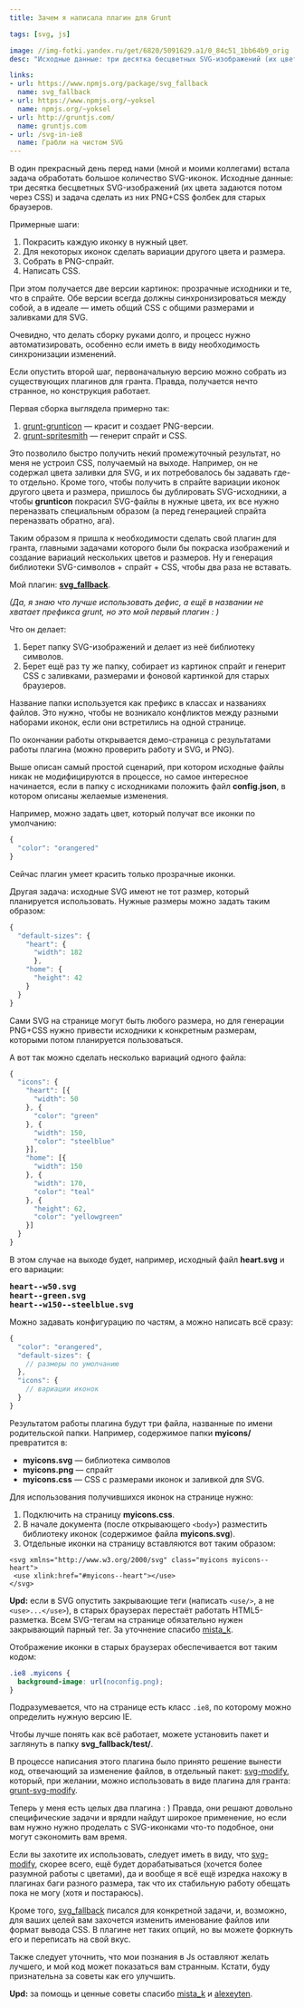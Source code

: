 ```yaml
---
title: Зачем я написала плагин для Grunt

tags: [svg, js]

image: //img-fotki.yandex.ru/get/6820/5091629.a1/0_84c51_1bb64b9_orig
desc: "Исходные данные: три десятка бесцветных SVG-изображений (их цвета задаются потом через CSS) и задача сделать из них PNG+CSS фолбек для старых браузеров."

links:
- url: https://www.npmjs.org/package/svg_fallback
  name: svg_fallback
- url: https://www.npmjs.org/~yoksel
  name: npmjs.org/~yoksel
- url: http://gruntjs.com/
  name: gruntjs.com
- url: /svg-in-ie8
  name: Грабли на чистом SVG
---
```


В один прекрасный день перед нами (мной и моими коллегами) встала задача обработать большое количество SVG-иконок.
Исходные данные: три десятка бесцветных SVG-изображений (их цвета задаются потом через CSS) и задача сделать из них PNG+CSS фолбек для старых браузеров.<!--more-->

Примерные шаги:

1. Покрасить каждую иконку в нужный цвет.
2. Для некоторых иконок сделать вариации другого цвета и размера.
3. Собрать в PNG-спрайт.
4. Написать CSS.

При этом получается две версии картинок: прозрачные исходники и те, что в спрайте. Обе версии всегда должны синхронизироваться между собой, а в идеале — иметь общий CSS c общими размерами и заливками для SVG.

Очевидно, что делать сборку руками долго, и процесс нужно автоматизировать, особенно если иметь в виду необходимость синхронизации изменений.

Если опустить второй шаг, первоначальную версию можно собрать из существующих плагинов для гранта. Правда, получается нечто странное, но конструкция работает.

Первая сборка выглядела примерно так:

1. <a href="https://www.npmjs.org/package/grunt-grunticon">grunt-grunticon</a> — красит и создает PNG-версии.
2. <a href="https://www.npmjs.org/package/grunt-spritesmith">grunt-spritesmith</a> — генерит спрайт и CSS.

Это позволило быстро получить некий промежуточный результат, но меня не устроил CSS, получаемый на выходе. Например, он не содержал цвета заливки для SVG, и их потребовалось бы задавать где-то отдельно. Кроме того, чтобы получить в спрайте вариации иконок другого цвета и размера, пришлось бы дублировать SVG-исходники, а чтобы <b>grunticon</b> покрасил SVG-файлы в нужные цвета, их все нужно переназвать специальным образом (а перед генерацией спрайта переназвать обратно, ага).

Таким образом я пришла к необходимости сделать свой плагин для гранта, главными задачами которого были бы покраска изображений и создание вариаций нескольких цветов и размеров. Ну и генерация библиотеки SVG-символов + спрайт + CSS, чтобы два раза не вставать.

Мой плагин: <b><a href="https://www.npmjs.org/package/svg_fallback">svg_fallback</a></b>.

<i>(Да, я знаю что лучше использовать дефис, а ещё в названии не хватает префикса grunt, но это мой первый плагин : )</i>

Что он делает:

1. Берет папку SVG-изображений и делает из неё библиотеку символов.
2. Берет ещё раз ту же папку, собирает из картинок спрайт и генерит CSS с заливками, размерами и фоновой картинкой для старых браузеров.

Название папки используется как префикс в классах и названиях файлов. Это нужно, чтобы не возникало конфликтов между разными наборами иконок, если они встретились на одной странице.

По окончании работы открывается демо-страница с результатами работы плагина (можно проверить работу и SVG, и PNG).

Выше описан самый простой сценарий, при котором исходные файлы никак не модифицируются в процессе, но самое интересное начинается, если в папку с исходниками положить файл <b>config.json</b>, в котором описаны желаемые изменения.

Например, можно задать цвет, который получат все иконки по умолчанию:

```javascript
{
  "color": "orangered"
}
```

Сейчас плагин умеет красить только прозрачные иконки.

Другая задача: исходные SVG имеют не тот размер, который планируется использовать. Нужные размеры можно задать таким образом:

```javascript
{
  "default-sizes": {
    "heart": {
      "width": 182
      },
    "home": {
      "height": 42
    }
  }
}
```

Сами SVG на странице могут быть любого размера, но для генерации PNG+CSS нужно привести исходники к конкретным размерам, которыми потом планируется пользоваться.

А вот так можно сделать несколько вариаций одного файла:

```javascript
{
  "icons": {
    "heart": [{
      "width": 50
    }, {
      "color": "green"
    }, {
      "width": 150,
      "color": "steelblue"
    }],
    "home": [{
      "width": 150
    }, {
      "width": 170,
      "color": "teal"
    }, {
      "height": 62,
      "color": "yellowgreen"
    }]
  }
}
```

В этом случае на выходе будет, например, исходный файл <b>heart.svg</b> и его вариации:

<pre><b>heart--w50.svg
heart--green.svg
heart--w150--steelblue.svg</b></pre>

Можно задавать конфигурацию по частям, а можно написать всё сразу:

```javascript
{
  "color": "orangered",
  "default-sizes": {
    // размеры по умолчанию
  },
  "icons": {
    // вариации иконок
  }
}
```

Результатом работы плагина будут три файла, названные по имени родительской папки. Например, содержимое папки <b>myicons/</b> превратится в:

- <b>myicons.svg</b> — библиотека символов
- <b>myicons.png</b> — спрайт
- <b>myicons.css</b> — CSS с размерами иконок и заливкой для SVG.

Для использования получившихся иконок на странице нужно:

1. Подключить на страницу <b>myicons.css</b>.
2. В начале документа (после открывающего <code>&lt;body></code>) разместить библиотеку иконок (содержимое файла <b>myicons.svg</b>).
3. Отдельные иконки на страницу вставляются вот таким образом:

 ```markup
<svg xmlns="http://www.w3.org/2000/svg" class="myicons myicons--heart">
  <use xlink:href="#myicons--heart"></use>
</svg>
```

<b>Upd:</b> если в SVG опустить закрывающие теги (написать <code>&lt;use/></code>, a не <code>&lt;use>...&lt;/use></code>), в старых браузерах перестаёт работать HTML5-разметка.
Всем SVG-тегам на странице обязательно нужен закрывающий парный тег.
За уточнение спасибо <a href="https://twitter.com/mista_k">mista_k</a>.

Отображение иконки в старых браузерах обеспечивается вот таким кодом:


```css
.ie8 .myicons {
  background-image: url(noconfig.png);
}
```

Подразумевается, что на странице есть класс <code>.ie8</code>, по которому можно определить нужную версию IE.

Чтобы лучше понять как всё работает, можете установить пакет и заглянуть в папку <b>svg_fallback/test/</b>.

В процессе написания этого плагина было принято решение вынести код, отвечающий за изменение файлов, в отдельный пакет: <a href="https://www.npmjs.org/package/svg-modify">svg-modify</a>, который, при желании, можно использовать в виде плагина для гранта: <a href="https://www.npmjs.org/package/grunt-svg-modify">grunt-svg-modify</a>.

Теперь у меня есть целых два плагина : ) Правда, они решают довольно специфические задачи и врядли найдут широкое применение, но если вам нужно нужно проделать с SVG-иконками что-то подобное, они могут сэкономить вам время.

Если вы захотите их использовать, следует иметь в виду, что <a href="https://www.npmjs.org/package/svg-modify">svg-modify</a>, скорее всего, ещё будет дорабатываться (хочется более разумной работы с цветами), да и вообще я всё ещё изредка нахожу в плагинах баги разного размера, так что их стабильную работу обещать пока не могу (хотя и постараюсь).

Кроме того, <a href="https://www.npmjs.org/package/svg_fallback">svg_fallback</a> писался для конкретной задачи, и, возможно, для ваших целей вам захочется изменить именование файлов или формат вывода CSS. В плагине нет таких опций, но вы можете форкнуть его и переписать на свой вкус.

Также следует уточнить, что мои познания в Js оставляют желать лучшего, и мой код может показаться вам странным. Кстати, буду признательна за советы как его улучшить.

<b>Upd:</b> за помощь и ценные советы спасибо <a href="https://twitter.com/mista_k">mista_k</a> и <a href="https://twitter.com/alexeyten">alexeyten</a>.


